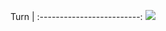 Turn                |
:-------------------------:
![](https://github.com/qwepattinson/tic-tac-toe/blob/main/assets/images/qwe.jpg?raw=true)
